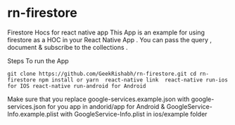 # rn-firestore
Firestore Hocs for react native app 
This App is an example for using firestore as a HOC in your React Native App .
You can pass the query , document & subscribe to the collections .

Steps To run the App

`git clone https://github.com/GeekRishabh/rn-firestore.git
cd rn-firestore
npm install or yarn 
react-native link 
react-native run-ios for IOS
react-native run-android for Android`

Make sure that you replace google-services.example.json with google-services.json for you  app in andorid/app for Android &
GoogleService-Info.example.plist with GoogleService-Info.plist	 in ios/example folder 

